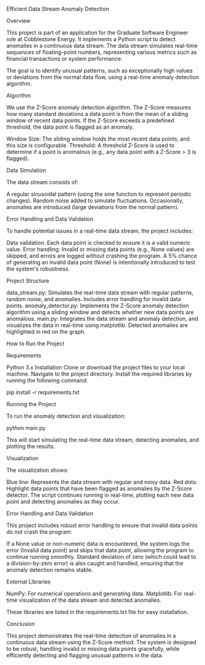 Efficient Data Stream Anomaly Detection

Overview

This project is part of an application for the Graduate Software Engineer role at Cobblestone Energy. It implements a Python script to detect anomalies in a continuous data stream. The data stream simulates real-time sequences of floating-point numbers, representing various metrics such as financial transactions or system performance.

The goal is to identify unusual patterns, such as exceptionally high values or deviations from the normal data flow, using a real-time anomaly detection algorithm.

Algorithm

We use the Z-Score anomaly detection algorithm. The Z-Score measures how many standard deviations a data point is from the mean of a sliding window of recent data points. If the Z-Score exceeds a predefined threshold, the data point is flagged as an anomaly.

Window Size: The sliding window holds the most recent data points, and this size is configurable.
Threshold: A threshold Z-Score is used to determine if a point is anomalous (e.g., any data point with a Z-Score > 3 is flagged).

Data Simulation

The data stream consists of:

A regular sinusoidal pattern (using the sine function to represent periodic changes).
Random noise added to simulate fluctuations.
Occasionally, anomalies are introduced (large deviations from the normal pattern).

Error Handling and Data Validation

To handle potential issues in a real-time data stream, the project includes:

Data validation: Each data point is checked to ensure it is a valid numeric value.
Error handling: Invalid or missing data points (e.g., None values) are skipped, and errors are logged without crashing the program.
A 5% chance of generating an invalid data point (None) is intentionally introduced to test the system's robustness.

Project Structure

data_stream.py: Simulates the real-time data stream with regular patterns, random noise, and anomalies. Includes error handling for invalid data points.
anomaly_detector.py: Implements the Z-Score anomaly detection algorithm using a sliding window and detects whether new data points are anomalous.
main.py: Integrates the data stream and anomaly detection, and visualizes the data in real-time using matplotlib. Detected anomalies are highlighted in red on the graph.

How to Run the Project

Requirements

Python 3.x
Installation
Clone or download the project files to your local machine.
Navigate to the project directory.
Install the required libraries by running the following command:

pip install -r requirements.txt

Running the Project

To run the anomaly detection and visualization:

python main.py

This will start simulating the real-time data stream, detecting anomalies, and plotting the results.

Visualization

The visualization shows:

Blue line: Represents the data stream with regular and noisy data.
Red dots: Highlight data points that have been flagged as anomalies by the Z-Score detector.
The script continues running in real-time, plotting each new data point and detecting anomalies as they occur.

Error Handling and Data Validation

This project includes robust error handling to ensure that invalid data points do not crash the program:

If a None value or non-numeric data is encountered, the system logs the error (Invalid data point) and skips that data point, allowing the program to continue running smoothly.
Standard deviation of zero (which could lead to a division-by-zero error) is also caught and handled, ensuring that the anomaly detection remains stable.

External Libraries

NumPy: For numerical operations and generating data.
Matplotlib: For real-time visualization of the data stream and detected anomalies.

These libraries are listed in the requirements.txt file for easy installation.

Conclusion

This project demonstrates the real-time detection of anomalies in a continuous data stream using the Z-Score method. The system is designed to be robust, handling invalid or missing data points gracefully, while efficiently detecting and flagging unusual patterns in the data.